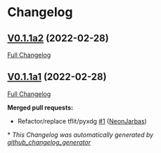 # Changelog

## [V0.1.1a2](https://github.com/OpenVoiceOS/ovos-ww-plugin-precise-lite/tree/V0.1.1a2) (2022-02-28)

[Full Changelog](https://github.com/OpenVoiceOS/ovos-ww-plugin-precise-lite/compare/V0.1.1a1...V0.1.1a2)

## [V0.1.1a1](https://github.com/OpenVoiceOS/ovos-ww-plugin-precise-lite/tree/V0.1.1a1) (2022-02-28)

[Full Changelog](https://github.com/OpenVoiceOS/ovos-ww-plugin-precise-lite/compare/a2a2dd92f7385337b57885842f9be59a632c6d9c...V0.1.1a1)

**Merged pull requests:**

- Refactor/replace tflit/pyxdg [\#1](https://github.com/OpenVoiceOS/ovos-ww-plugin-precise-lite/pull/1) ([NeonJarbas](https://github.com/NeonJarbas))



\* *This Changelog was automatically generated by [github_changelog_generator](https://github.com/github-changelog-generator/github-changelog-generator)*

